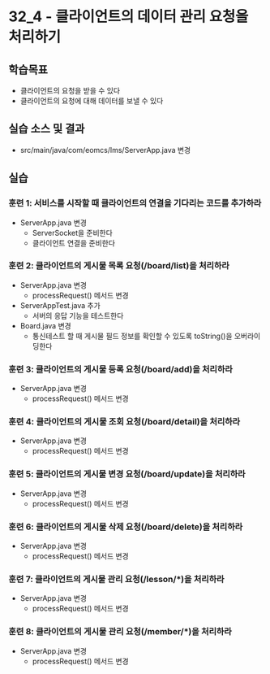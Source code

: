 # 32_4 - 클라이언트의 데이터 관리 요청을 처리하기

## 학습목표

- 클라이언트의 요청을 받을 수 있다
- 클라이언트의 요청에 대해 데이터를 보낼 수 있다

## 실습 소스 및 결과

- src/main/java/com/eomcs/lms/ServerApp.java 변경

## 실습  

### 훈련 1: 서비스를 시작할 때 클라이언트의 연결을 기다리는 코드를 추가하라

- ServerApp.java 변경
  - ServerSocket을 준비한다
  - 클라이언트 연결을 준비한다
  
### 훈련 2: 클라이언트의 게시물 목록 요청(/board/list)을 처리하라
- ServerApp.java 변경
  - processRequest() 메서드 변경
- ServerAppTest.java 추가
  - 서버의 응답 기능을 테스트한다
- Board.java 변경
  - 통신테스트 할 때 게시물 필드 정보를 확인할 수 있도록 toString()을 오버라이딩한다

### 훈련 3: 클라이언트의 게시물 등록 요청(/board/add)을 처리하라
- ServerApp.java 변경
  - processRequest() 메서드 변경
  
### 훈련 4: 클라이언트의 게시물 조회 요청(/board/detail)을 처리하라
- ServerApp.java 변경
  - processRequest() 메서드 변경

### 훈련 5: 클라이언트의 게시물 변경 요청(/board/update)을 처리하라
- ServerApp.java 변경
  - processRequest() 메서드 변경
  
### 훈련 6: 클라이언트의 게시물 삭제 요청(/board/delete)을 처리하라
- ServerApp.java 변경
  - processRequest() 메서드 변경

### 훈련 7: 클라이언트의 게시물 관리 요청(/lesson/*)을 처리하라
- ServerApp.java 변경
  - processRequest() 메서드 변경
  
### 훈련 8: 클라이언트의 게시물 관리 요청(/member/*)을 처리하라
- ServerApp.java 변경
  - processRequest() 메서드 변경